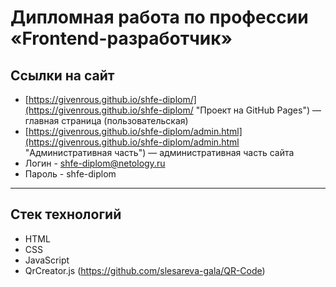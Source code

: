 # Дипломная работа по профессии «Frontend-разработчик»

## Ссылки на сайт

- [https://givenrous.github.io/shfe-diplom/](https://givenrous.github.io/shfe-diplom/ "Проект на GitHub Pages") — главная страница (пользовательская)
- [https://givenrous.github.io/shfe-diplom/admin.html](https://givenrous.github.io/shfe-diplom/admin.html "Административная часть") — административная часть сайта
- Логин - shfe-diplom@netology.ru
- Пароль - shfe-diplom

---

## Стек технологий

- HTML
- CSS
- JavaScript
- QrCreator.js (https://github.com/slesareva-gala/QR-Code)
